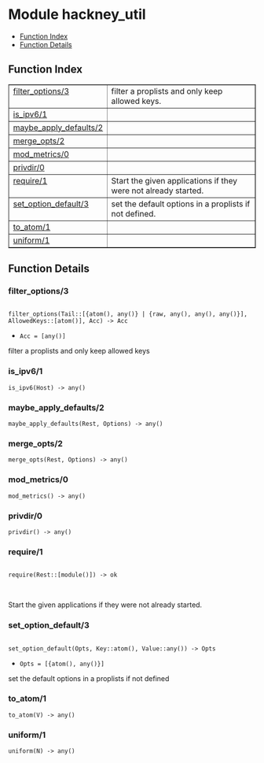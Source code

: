 

# Module hackney_util #
* [Function Index](#index)
* [Function Details](#functions)

<a name="index"></a>

## Function Index ##


<table width="100%" border="1" cellspacing="0" cellpadding="2" summary="function index"><tr><td valign="top"><a href="#filter_options-3">filter_options/3</a></td><td>filter a proplists and only keep allowed keys.</td></tr><tr><td valign="top"><a href="#is_ipv6-1">is_ipv6/1</a></td><td></td></tr><tr><td valign="top"><a href="#maybe_apply_defaults-2">maybe_apply_defaults/2</a></td><td></td></tr><tr><td valign="top"><a href="#merge_opts-2">merge_opts/2</a></td><td></td></tr><tr><td valign="top"><a href="#mod_metrics-0">mod_metrics/0</a></td><td></td></tr><tr><td valign="top"><a href="#privdir-0">privdir/0</a></td><td></td></tr><tr><td valign="top"><a href="#require-1">require/1</a></td><td>Start the given applications if they were not already started.</td></tr><tr><td valign="top"><a href="#set_option_default-3">set_option_default/3</a></td><td>set the default options in a proplists if not defined.</td></tr><tr><td valign="top"><a href="#to_atom-1">to_atom/1</a></td><td></td></tr><tr><td valign="top"><a href="#uniform-1">uniform/1</a></td><td></td></tr></table>


<a name="functions"></a>

## Function Details ##

<a name="filter_options-3"></a>

### filter_options/3 ###

<pre><code>
filter_options(Tail::[{atom(), any()} | {raw, any(), any(), any()}], AllowedKeys::[atom()], Acc) -&gt; Acc
</code></pre>

<ul class="definitions"><li><code>Acc = [any()]</code></li></ul>

filter a proplists and only keep allowed keys

<a name="is_ipv6-1"></a>

### is_ipv6/1 ###

`is_ipv6(Host) -> any()`

<a name="maybe_apply_defaults-2"></a>

### maybe_apply_defaults/2 ###

`maybe_apply_defaults(Rest, Options) -> any()`

<a name="merge_opts-2"></a>

### merge_opts/2 ###

`merge_opts(Rest, Options) -> any()`

<a name="mod_metrics-0"></a>

### mod_metrics/0 ###

`mod_metrics() -> any()`

<a name="privdir-0"></a>

### privdir/0 ###

`privdir() -> any()`

<a name="require-1"></a>

### require/1 ###

<pre><code>
require(Rest::[module()]) -&gt; ok
</code></pre>
<br />

Start the given applications if they were not already started.

<a name="set_option_default-3"></a>

### set_option_default/3 ###

<pre><code>
set_option_default(Opts, Key::atom(), Value::any()) -&gt; Opts
</code></pre>

<ul class="definitions"><li><code>Opts = [{atom(), any()}]</code></li></ul>

set the default options in a proplists if not defined

<a name="to_atom-1"></a>

### to_atom/1 ###

`to_atom(V) -> any()`

<a name="uniform-1"></a>

### uniform/1 ###

`uniform(N) -> any()`

